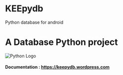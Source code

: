 # KEEpydb
Python database for android
# A Database Python project

![Python Logo](https://o.remove.bg/downloads/c3d9f95d-db36-4fa6-a08b-ac04bcf9e7c6/k-hexagon-pixel-letter-shadow-logo-icon-design-vector-22744344-removebg-preview-removebg-preview.png "Sample inline image")


#### Documentation : https://keepydb.wordpress.com
